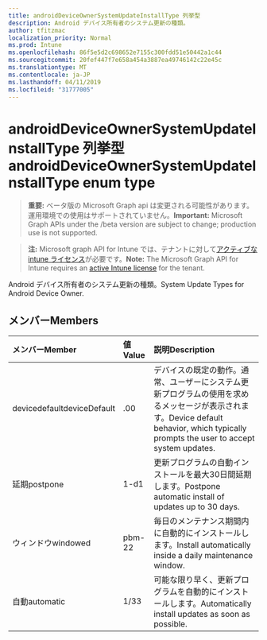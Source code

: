 ```yaml
---
title: androidDeviceOwnerSystemUpdateInstallType 列挙型
description: Android デバイス所有者のシステム更新の種類。
author: tfitzmac
localization_priority: Normal
ms.prod: Intune
ms.openlocfilehash: 86f5e5d2c698652e7155c300fdd51e50442a1c44
ms.sourcegitcommit: 20fef447f7e658a454a3887ea49746142c22e45c
ms.translationtype: MT
ms.contentlocale: ja-JP
ms.lasthandoff: 04/11/2019
ms.locfileid: "31777005"
---
```

# <a name="androiddeviceownersystemupdateinstalltype-enum-type"></a><span data-ttu-id="2fbaa-103">androidDeviceOwnerSystemUpdateInstallType 列挙型</span><span class="sxs-lookup"><span data-stu-id="2fbaa-103">androidDeviceOwnerSystemUpdateInstallType enum type</span></span>

> <span data-ttu-id="2fbaa-104">**重要:** ベータ版の Microsoft Graph api は変更される可能性があります。運用環境での使用はサポートされていません。</span><span class="sxs-lookup"><span data-stu-id="2fbaa-104">**Important:** Microsoft Graph APIs under the /beta version are subject to change; production use is not supported.</span></span>

> <span data-ttu-id="2fbaa-105">**注:** Microsoft graph API for Intune では、テナントに対して[アクティブな intune ライセンス](https://go.microsoft.com/fwlink/?linkid=839381)が必要です。</span><span class="sxs-lookup"><span data-stu-id="2fbaa-105">**Note:** The Microsoft Graph API for Intune requires an [active Intune license](https://go.microsoft.com/fwlink/?linkid=839381) for the tenant.</span></span>

<span data-ttu-id="2fbaa-106">Android デバイス所有者のシステム更新の種類。</span><span class="sxs-lookup"><span data-stu-id="2fbaa-106">System Update Types for Android Device Owner.</span></span>

## <a name="members"></a><span data-ttu-id="2fbaa-107">メンバー</span><span class="sxs-lookup"><span data-stu-id="2fbaa-107">Members</span></span>
|<span data-ttu-id="2fbaa-108">メンバー</span><span class="sxs-lookup"><span data-stu-id="2fbaa-108">Member</span></span>|<span data-ttu-id="2fbaa-109">値</span><span class="sxs-lookup"><span data-stu-id="2fbaa-109">Value</span></span>|<span data-ttu-id="2fbaa-110">説明</span><span class="sxs-lookup"><span data-stu-id="2fbaa-110">Description</span></span>|
|:---|:---|:---|
|<span data-ttu-id="2fbaa-111">devicedefault</span><span class="sxs-lookup"><span data-stu-id="2fbaa-111">deviceDefault</span></span>|<span data-ttu-id="2fbaa-112">.0</span><span class="sxs-lookup"><span data-stu-id="2fbaa-112">0</span></span>|<span data-ttu-id="2fbaa-113">デバイスの既定の動作。通常、ユーザーにシステム更新プログラムの使用を求めるメッセージが表示されます。</span><span class="sxs-lookup"><span data-stu-id="2fbaa-113">Device default behavior, which typically prompts the user to accept system updates.</span></span>|
|<span data-ttu-id="2fbaa-114">延期</span><span class="sxs-lookup"><span data-stu-id="2fbaa-114">postpone</span></span>|<span data-ttu-id="2fbaa-115">1-d</span><span class="sxs-lookup"><span data-stu-id="2fbaa-115">1</span></span>|<span data-ttu-id="2fbaa-116">更新プログラムの自動インストールを最大30日間延期します。</span><span class="sxs-lookup"><span data-stu-id="2fbaa-116">Postpone automatic install of updates up to 30 days.</span></span>|
|<span data-ttu-id="2fbaa-117">ウィンドウ</span><span class="sxs-lookup"><span data-stu-id="2fbaa-117">windowed</span></span>|<span data-ttu-id="2fbaa-118">pbm-2</span><span class="sxs-lookup"><span data-stu-id="2fbaa-118">2</span></span>|<span data-ttu-id="2fbaa-119">毎日のメンテナンス期間内に自動的にインストールします。</span><span class="sxs-lookup"><span data-stu-id="2fbaa-119">Install automatically inside a daily maintenance window.</span></span>|
|<span data-ttu-id="2fbaa-120">自動</span><span class="sxs-lookup"><span data-stu-id="2fbaa-120">automatic</span></span>|<span data-ttu-id="2fbaa-121">1/3</span><span class="sxs-lookup"><span data-stu-id="2fbaa-121">3</span></span>|<span data-ttu-id="2fbaa-122">可能な限り早く、更新プログラムを自動的にインストールします。</span><span class="sxs-lookup"><span data-stu-id="2fbaa-122">Automatically install updates as soon as possible.</span></span>|





